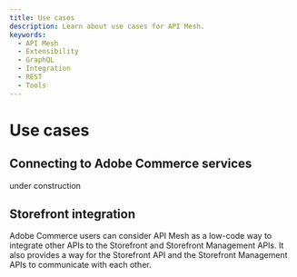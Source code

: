 ```yaml
---
title: Use cases
description: Learn about use cases for API Mesh.
keywords:
  - API Mesh
  - Extensibility
  - GraphQL
  - Integration
  - REST
  - Tools
---
```


# Use cases

## Connecting to Adobe Commerce services

under construction

## Storefront integration

Adobe Commerce users can consider API Mesh as a low-code way to integrate other APIs to the Storefront and Storefront Management APIs. It also provides a way for the Storefront API and the Storefront Management APIs to communicate with each other.
